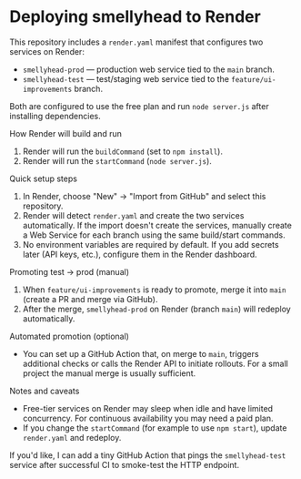 # Deploying smellyhead to Render

This repository includes a `render.yaml` manifest that configures two services on Render:

- `smellyhead-prod` — production web service tied to the `main` branch.
- `smellyhead-test` — test/staging web service tied to the `feature/ui-improvements` branch.

Both are configured to use the free plan and run `node server.js` after installing dependencies.

How Render will build and run
1. Render will run the `buildCommand` (set to `npm install`).
2. Render will run the `startCommand` (`node server.js`).

Quick setup steps
1. In Render, choose "New" → "Import from GitHub" and select this repository.
2. Render will detect `render.yaml` and create the two services automatically. If the import doesn't create the services, manually create a Web Service for each branch using the same build/start commands.
3. No environment variables are required by default. If you add secrets later (API keys, etc.), configure them in the Render dashboard.

Promoting test -> prod (manual)
1. When `feature/ui-improvements` is ready to promote, merge it into `main` (create a PR and merge via GitHub).
2. After the merge, `smellyhead-prod` on Render (branch `main`) will redeploy automatically.

Automated promotion (optional)
- You can set up a GitHub Action that, on merge to `main`, triggers additional checks or calls the Render API to initiate rollouts. For a small project the manual merge is usually sufficient.

Notes and caveats
- Free-tier services on Render may sleep when idle and have limited concurrency. For continuous availability you may need a paid plan.
- If you change the `startCommand` (for example to use `npm start`), update `render.yaml` and redeploy.

If you'd like, I can add a tiny GitHub Action that pings the `smellyhead-test` service after successful CI to smoke-test the HTTP endpoint.
